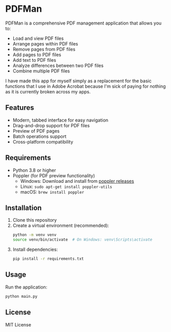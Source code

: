 # PDFMan

PDFMan is a comprehensive PDF management application that allows you to:
- Load and view PDF files
- Arrange pages within PDF files
- Remove pages from PDF files
- Add pages to PDF files
- Add text to PDF files
- Analyze differences between two PDF files
- Combine multiple PDF files

I have made this app for myself simply as a replacement for the basic functions that I use in Adobe Acrobat because I'm sick of paying for nothing as it is currently broken across my apps.

## Features
- Modern, tabbed interface for easy navigation
- Drag-and-drop support for PDF files
- Preview of PDF pages
- Batch operations support
- Cross-platform compatibility

## Requirements
- Python 3.8 or higher
- Poppler (for PDF preview functionality)
  - Windows: Download and install from [poppler releases](http://blog.alivate.com.au/poppler-windows/)
  - Linux: `sudo apt-get install poppler-utils`
  - macOS: `brew install poppler`

## Installation
1. Clone this repository
2. Create a virtual environment (recommended):
   ```bash
   python -m venv venv
   source venv/bin/activate  # On Windows: venv\Scripts\activate
   ```
3. Install dependencies:
   ```bash
   pip install -r requirements.txt
   ```

## Usage
Run the application:
```bash
python main.py
```

## License
MIT License 